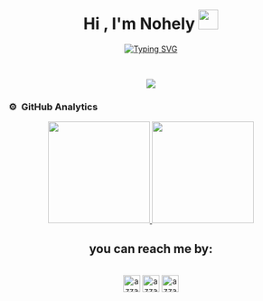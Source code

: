 

<h1 align="center"><b>Hi , I'm Nohely </b><img src="https://media3.giphy.com/media/v1.Y2lkPTc5MGI3NjExcmNqdTM1aHYwY29rMmMxeWl2czE1OHRvejJsbTQxdjRtOW5vMm4xdiZlcD12MV9pbnRlcm5hbF9naWZfYnlfaWQmY3Q9Zw/vL8jVjKkqbVh2qdFj0/giphy.gif" width="35"></h1>
<!--  -->
<p align="center">
  <a href="https://github.com/MirshaNohely/readme-typing-svg"><img src="https://readme-typing-svg.herokuapp.com?font=Fira+Code&pause=1000&color=4886F7&width=441&lines=Computer+Engineer;Full+Stack+Developer;Passionate+about+technology;Passionate+about+security;Creating+digital+solutions;Freelance" alt="Typing SVG" /></a>
</p>

<br>

<p align="center">
  <a href="https://skillicons.dev">
    <img src="https://skillicons.dev/icons?i=git,githubactions,gitlab,firebase,postman,gcp,git,githubactions,docker,androidstudio,arduino,atom,azure,eclipse,figma,gcp,gradle,maven,idea,jenkins,mysql,nodejs,matlab,unity,ps,vscode,anaconda" />
  </a>
</p>


### ⚙️ &nbsp;GitHub Analytics

<p align="center">
<a href="https://github.com/MirshaNohely">
  <img height="180em" src="https://github-readme-stats-eight-theta.vercel.app/api?username=MirshaNohely&show_icons=true&theme=algolia&include_all_commits=true&count_private=true"/>
  <img height="180em" src="https://github-readme-stats-eight-theta.vercel.app/api/top-langs/?username=MirshaNohely&layout=compact&langs_count=8&theme=algolia"/>
</a>
</p>


 <h2 align="center">you can reach me by:</h2>
    <p align="center">
      <br/>
      <a href="https://mx.linkedin.com/in/mirsha-nohely-c-792101239?trk=people-guest_people_search-card" target="blank"><img align="center"
         src="https://img.shields.io/badge/linkedin-%231DA1F2.svg?style=for-the-badge&logo=linkedin&logoColor=white"
         alt="azzar" height="30"/></a>
      <a href="https://wa.me/" target="blank"><img align="center"
         src="https://img.shields.io/badge/whatsapp-4B7F1.svg?style=for-the-badge&logo=whatsapp&logoColor=white"
         alt="azzar" height="30"/></a>
      <a href="nohelycortes.san@gmail.com" target="blank"><img align="center"
         src="https://img.shields.io/badge/gmail-EA4335.svg?style=for-the-badge&logo=gmail&logoColor=white"
         alt="azzar" height="30"/></a>
    </p>
